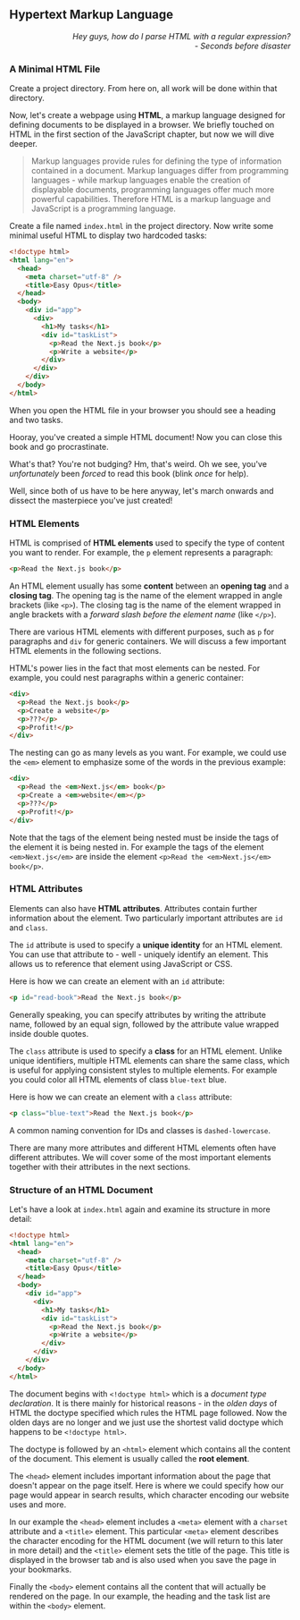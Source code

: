 ## Hypertext Markup Language

<div style="text-align: right"> <i> Hey guys, how do I parse HTML with a regular expression? <br> - Seconds before disaster </i> </div>

### A Minimal HTML File

Create a project directory.
From here on, all work will be done within that directory.

Now, let's create a webpage using **HTML**, a markup language designed for defining documents to be displayed in a browser.
We briefly touched on HTML in the first section of the JavaScript chapter, but now we will dive deeper.

> Markup languages provide rules for defining the type of information contained in a document.
> Markup languages differ from programming languages - while markup languages enable the creation of displayable documents, programming languages offer much more powerful capabilities.
> Therefore HTML is a markup language and JavaScript is a programming language.

Create a file named `index.html` in the project directory.
Now write some minimal useful HTML to display two hardcoded tasks:

```html
<!doctype html>
<html lang="en">
  <head>
    <meta charset="utf-8" />
    <title>Easy Opus</title>
  </head>
  <body>
    <div id="app">
      <div>
        <h1>My tasks</h1>
        <div id="taskList">
          <p>Read the Next.js book</p>
          <p>Write a website</p>
        </div>
      </div>
    </div>
  </body>
</html>
```

When you open the HTML file in your browser you should see a heading and two tasks.

Hooray, you've created a simple HTML document!
Now you can close this book and go procrastinate.

What's that?
You're not budging?
Hm, that's weird.
Oh we see, you've _unfortunately_ been _forced_ to read this book (blink _once_ for help).

Well, since both of us have to be here anyway, let's march onwards and dissect the masterpiece you've just created!

### HTML Elements

HTML is comprised of **HTML elements** used to specify the type of content you want to render.
For example, the `p` element represents a paragraph:

```html
<p>Read the Next.js book</p>
```

An HTML element usually has some **content** between an **opening tag** and a **closing tag**.
The opening tag is the name of the element wrapped in angle brackets (like `<p>`).
The closing tag is the name of the element wrapped in angle brackets with a _forward slash before the element name_ (like `</p>`).

There are various HTML elements with different purposes, such as `p` for paragraphs and `div` for generic containers.
We will discuss a few important HTML elements in the following sections.

HTML's power lies in the fact that most elements can be nested.
For example, you could nest paragraphs within a generic container:

```html
<div>
  <p>Read the Next.js book</p>
  <p>Create a website</p>
  <p>???</p>
  <p>Profit!</p>
</div>
```

The nesting can go as many levels as you want.
For example, we could use the `<em>` element to emphasize some of the words in the previous example:

```html
<div>
  <p>Read the <em>Next.js</em> book</p>
  <p>Create a <em>website</em></p>
  <p>???</p>
  <p>Profit!</p>
</div>
```

Note that the tags of the element being nested must be inside the tags of the element it is being nested in.
For example the tags of the element `<em>Next.js</em>` are inside the element `<p>Read the <em>Next.js</em> book</p>`.

### HTML Attributes

Elements can also have **HTML attributes**.
Attributes contain further information about the element.
Two particularly important attributes are `id` and `class`.

The `id` attribute is used to specify a **unique identity** for an HTML element.
You can use that attribute to - well - uniquely identify an element.
This allows us to reference that element using JavaScript or CSS.

Here is how we can create an element with an `id` attribute:

```html
<p id="read-book">Read the Next.js book</p>
```

Generally speaking, you can specify attributes by writing the attribute name, followed by an equal sign, followed by the attribute value wrapped inside double quotes.

The `class` attribute is used to specify a **class** for an HTML element.
Unlike unique identifiers, multiple HTML elements can share the same class, which is useful for applying consistent styles to multiple elements.
For example you could color all HTML elements of class `blue-text` blue.

Here is how we can create an element with a `class` attribute:

```html
<p class="blue-text">Read the Next.js book</p>
```

A common naming convention for IDs and classes is `dashed-lowercase`.

There are many more attributes and different HTML elements often have different attributes.
We will cover some of the most important elements together with their attributes in the next sections.

### Structure of an HTML Document

Let's have a look at `index.html` again and examine its structure in more detail:

```html
<!doctype html>
<html lang="en">
  <head>
    <meta charset="utf-8" />
    <title>Easy Opus</title>
  </head>
  <body>
    <div id="app">
      <div>
        <h1>My tasks</h1>
        <div id="taskList">
          <p>Read the Next.js book</p>
          <p>Write a website</p>
        </div>
      </div>
    </div>
  </body>
</html>
```

The document begins with `<!doctype html>` which is a _document type declaration_.
It is there mainly for historical reasons - in the _olden days_ of HTML the doctype specified which rules the HTML page followed.
Now the olden days are no longer and we just use the shortest valid doctype which happens to be `<!doctype html>`.

The doctype is followed by an `<html>` element which contains all the content of the document.
This element is usually called the **root element**.

The `<head>` element includes important information about the page that doesn't appear on the page itself.
Here is where we could specify how our page would appear in search results, which character encoding our website uses and more.

In our example the `<head>` element includes a `<meta>` element with a `charset` attribute and a `<title>` element.
This particular `<meta>` element describes the character encoding for the HTML document (we will return to this later in more detail) and the `<title>` element sets the title of the page.
This title is displayed in the browser tab and is also used when you save the page in your bookmarks.

Finally the `<body>` element contains all the content that will actually be rendered on the page.
In our example, the heading and the task list are within the `<body>` element.
